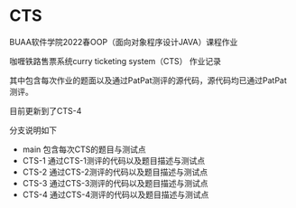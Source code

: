 # CTS

BUAA软件学院2022春OOP（面向对象程序设计JAVA）课程作业

咖喱铁路售票系统curry ticketing system（CTS） 作业记录

其中包含每次作业的题面以及通过PatPat测评的源代码，源代码均已通过PatPat测评。

目前更新到了CTS-4

分支说明如下

- main 包含每次CTS的题目与测试点
- CTS-1 通过CTS-1测评的代码以及题目描述与测试点
- CTS-2 通过CTS-2测评的代码以及题目描述与测试点
- CTS-3 通过CTS-3测评的代码以及题目描述与测试点
- CTS-4 通过CTS-4测评的代码以及题目描述与测试点